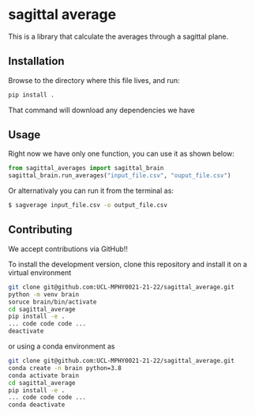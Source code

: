 # sagittal average

This is a library that calculate the averages through a sagittal plane.

## Installation

Browse to the directory where this file lives, and run:
```bash
pip install .
```
That command will download any dependencies we have


## Usage

Right now we have only one function, you can use it as shown below:


```python
from sagittal_averages import sagittal_brain
sagittal_brain.run_averages("input_file.csv", "ouput_file.csv")
```

Or alternativaly you can run it from the terminal as:

```bash
$ sagverage input_file.csv -o output_file.csv
```

## Contributing

We accept contributions via GitHub!!

To install the development version, clone this repository and install it on 
a virtual environment

```bash
git clone git@github.com:UCL-MPHY0021-21-22/sagittal_average.git
python -m venv brain
soruce brain/bin/activate
cd sagittal_average
pip install -e .
... code code code ...
deactivate
```

or using a conda environment as

```bash
git clone git@github.com:UCL-MPHY0021-21-22/sagittal_average.git
conda create -n brain python=3.8
conda activate brain
cd sagittal_average
pip install -e .
... code code code ...
conda deactivate
```